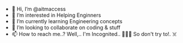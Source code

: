 - 👋 Hi, I’m @aitmaccess
- 👀 I’m interested in Helping Enginners
- 🌱 I’m currently learning Engineering concepts
- 💞️ I’m looking to collaborate on coding & stuff
- 📫 How to reach me..? 
       Well,.. I'm Incognited.. 🫥😶‍🌫️
  So don't try to!. ☠️

<!---
aitmaccess/aitmaccess is a ✨ special ✨ repository because its `README.md` (this file) appears on your GitHub profile.
You can click the Preview link to take a look at your changes.
--->
